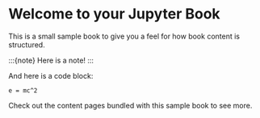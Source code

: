 # Welcome to your Jupyter Book

This is a small sample book to give you a feel for how book content is
structured.

:::{note}
Here is a note!
:::

And here is a code block:

```{math}
e = mc^2
```

Check out the content pages bundled with this sample book to see more.
